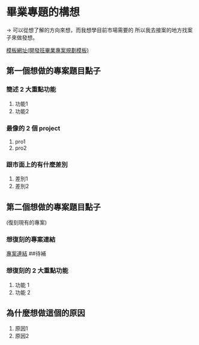 # 畢業專題的構想

→ 可以從想了解的方向來想，而我想學目前市場需要的 所以我去接案的地方找案子來做發想。

[模板網址(開發班畢業專案規劃模板)](https://hackmd.io/@zinstitute/rJj4OXFzp)

## 第一個想做的專案題目點子

### 簡述 2 大重點功能

1. 功能1
2. 功能2

### 最像的 2 個 project

1. pro1
2. pro2

### 跟市面上的有什麼差別

1. 差別1
2. 差別2

## 第二個想做的專案題目點子

(復刻現有的專案)

### 想復刻的專案連結

[專案連結](https://hackmd.io/@zinstitute/rJj4OXFzp)  ##待補

### 想復刻的 2 大重點功能

1. 功能 1
2. 功能 2

## 為什麼想做這個的原因

1. 原因1
2. 原因2
